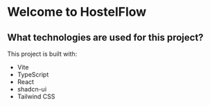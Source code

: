 # Welcome to HostelFlow

## What technologies are used for this project?

This project is built with:

- Vite
- TypeScript
- React
- shadcn-ui
- Tailwind CSS
